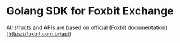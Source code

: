 # Golang SDK for Foxbit Exchange

All structs and APIs are based on official (Foxbit documentation)[https://foxbit.com.br/api]
